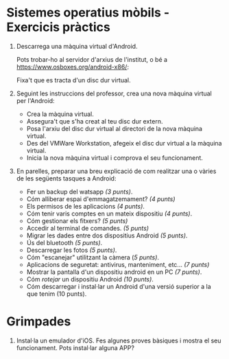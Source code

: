 Sistemes operatius mòbils - Exercicis pràctics
======================

1. Descarrega una màquina virtual d'Android.

   Pots trobar-ho al servidor d'arxius de l'institut, o bé a https://www.osboxes.org/android-x86/:

   Fixa't que es tracta d'un disc dur virtual.

2. Seguint les instruccions del professor, crea una nova màquina virtual per l'Android:
    * Crea la màquina virtual.
    * Assegura't que s'ha creat al teu disc dur extern.
    * Posa l'arxiu del disc dur virtual al directori de la nova màquina virtual.
    * Des del VMWare Workstation, afegeix el disc dur virtual a la màquina virtual.
    * Inicia la nova màquina virtual i comprova el seu funcionament.

3. En parelles, preparar una breu explicació de com realitzar una o vàries de les següents tasques a Android:
    * Fer un backup del watsapp _(3 punts)_.
    * Cóm alliberar espai d'emmagatzemament? _(4 punts)_
    * Els permisos de les aplicacions _(4 punts)_.
    * Cóm tenir varis comptes en un mateix dispositiu _(4 punts)_.
    * Cóm gestionar els fitxers? _(5 punts)_
    * Accedir al terminal de comandes. _(5 punts)_
    * Migrar les dades entre dos dispositius Android _(5 punts)_.
    * Ús del bluetooth _(5 punts)_.
    * Descarregar les fotos _(5 punts)_.
    * Cóm "escanejar" utilitzant la càmera (_5 punts)_.
    * Aplicacions de seguretat: antivirus, manteniment, etc... _(7 punts)_
    * Mostrar la pantalla d'un dispositiu android en un PC _(7 punts)_.
    * Cóm _rotejar_ un dispositiu Android _(10 punts)_.
    * Cóm descarregar i instal·lar un Android d'una versió superior a la que tenim (10 punts).

Grimpades
=========

1. Instal·la un emulador d'iOS. Fes algunes proves bàsiques i mostra el seu funcionament. Pots instal·lar alguna APP?